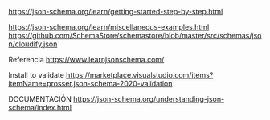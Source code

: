 https://json-schema.org/learn/getting-started-step-by-step.html

https://json-schema.org/learn/miscellaneous-examples.html
https://github.com/SchemaStore/schemastore/blob/master/src/schemas/json/cloudify.json

Referencia
https://www.learnjsonschema.com/

Install to validate
https://marketplace.visualstudio.com/items?itemName=prosser.json-schema-2020-validation

DOCUMENTACIÓN
https://json-schema.org/understanding-json-schema/index.html
